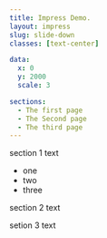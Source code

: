 ```yaml
---
title: Impress Demo.
layout: impress
slug: slide-down
classes: [text-center]

data:
  x: 0
  y: 2000
  scale: 3

sections:
  - The first page
  - The Second page
  - The third page
---
```



section 1 text
- one
- two
- three

section 2 text

setion 3 text

